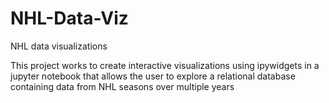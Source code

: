 # NHL-Data-Viz
NHL data visualizations

This project works to create interactive visualizations using ipywidgets in a jupyter notebook that allows the user to explore a relational database containing data from NHL seasons
over multiple years
